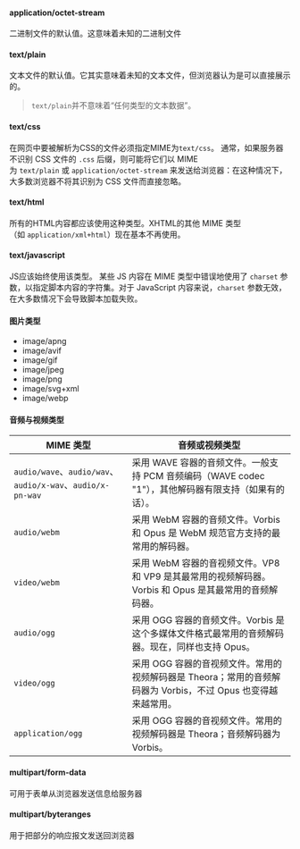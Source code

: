 #### application/octet-stream
二进制文件的默认值。这意味着未知的二进制文件
#### text/plain
文本文件的默认值。它其实意味着未知的文本文件，但浏览器认为是可以直接展示的。
>`text/plain`并不意味着“任何类型的文本数据”。

#### text/css
在网页中要被解析为CSS的文件必须指定MIME为`text/css`。
通常，如果服务器不识别 CSS 文件的 `.css` 后缀，则可能将它们以 MIME 为 `text/plain` 或 `application/octet-stream` 来发送给浏览器：在这种情况下，大多数浏览器不将其识别为 CSS 文件而直接忽略。
#### text/html
所有的HTML内容都应该使用这种类型。XHTML的其他 MIME 类型（如 `application/xml+html`）现在基本不再使用。
#### text/javascript
JS应该始终使用该类型。
某些 JS 内容在 MIME 类型中错误地使用了 `charset` 参数，以指定脚本内容的字符集。对于 JavaScript 内容来说，`charset` 参数无效，在大多数情况下会导致脚本加载失败。
#### 图片类型
- image/apng
- image/avif
- image/gif
- image/jpeg
- image/png
- image/svg+xml
- image/webp
#### 音频与视频类型
|MIME 类型|音频或视频类型|
|---|---|
|`audio/wave`、`audio/wav`、`audio/x-wav`、`audio/x-pn-wav`|采用 WAVE 容器的音频文件。一般支持 PCM 音频编码（WAVE codec "1"），其他解码器有限支持（如果有的话）。|
|`audio/webm`|采用 WebM 容器的音频文件。Vorbis 和 Opus 是 WebM 规范官方支持的最常用的解码器。|
|`video/webm`|采用 WebM 容器的音视频文件。VP8 和 VP9 是其最常用的视频解码器。Vorbis 和 Opus 是其最常用的音频解码器。|
|`audio/ogg`|采用 OGG 容器的音频文件。Vorbis 是这个多媒体文件格式最常用的音频解码器。现在，同样也支持 Opus。|
|`video/ogg`|采用 OGG 容器的音视频文件。常用的视频解码器是 Theora；常用的音频解码器为 Vorbis，不过 Opus 也变得越来越常用。|
|`application/ogg`|采用 OGG 容器的音视频文件。常用的视频解码器是 Theora；音频解码器为 Vorbis。|
#### multipart/form-data
可用于表单从浏览器发送信息给服务器
#### multipart/byteranges
用于把部分的响应报文发送回浏览器